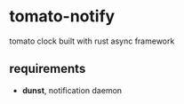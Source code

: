 # tomato-notify
tomato clock built with rust async framework

## requirements

- **dunst**, notification daemon
